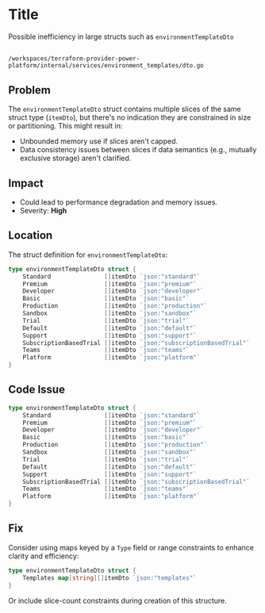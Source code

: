 # Title

Possible inefficiency in large structs such as `environmentTemplateDto`

##

`/workspaces/terraform-provider-power-platform/internal/services/environment_templates/dto.go`

## Problem

The `environmentTemplateDto` struct contains multiple slices of the same struct type (`itemDto`), but there's no indication they are constrained in size or partitioning. This might result in:

- Unbounded memory use if slices aren't capped.
- Data consistency issues between slices if data semantics (e.g., mutually exclusive storage) aren't clarified.

## Impact

- Could lead to performance degradation and memory issues.
- Severity: **High**

## Location

The struct definition for `environmentTemplateDto`:

```go
type environmentTemplateDto struct {
	Standard               []itemDto `json:"standard"`
	Premium                []itemDto `json:"premium"`
	Developer              []itemDto `json:"developer"`
	Basic                  []itemDto `json:"basic"`
	Production             []itemDto `json:"production"`
	Sandbox                []itemDto `json:"sandbox"`
	Trial                  []itemDto `json:"trial"`
	Default                []itemDto `json:"default"`
	Support                []itemDto `json:"support"`
	SubscriptionBasedTrial []itemDto `json:"subscriptionBasedTrial"`
	Teams                  []itemDto `json:"teams"`
	Platform               []itemDto `json:"platform"`
}
```

## Code Issue

```go
type environmentTemplateDto struct {
	Standard               []itemDto `json:"standard"`
	Premium                []itemDto `json:"premium"`
	Developer              []itemDto `json:"developer"`
	Basic                  []itemDto `json:"basic"`
	Production             []itemDto `json:"production"`
	Sandbox                []itemDto `json:"sandbox"`
	Trial                  []itemDto `json:"trial"`
	Default                []itemDto `json:"default"`
	Support                []itemDto `json:"support"`
	SubscriptionBasedTrial []itemDto `json:"subscriptionBasedTrial"`
	Teams                  []itemDto `json:"teams"`
	Platform               []itemDto `json:"platform"`
}
```

## Fix

Consider using maps keyed by a `Type` field or range constraints to enhance clarity and efficiency:

```go
type environmentTemplateDto struct {
	Templates map[string][]itemDto `json:"templates"`
}
```

Or include slice-count constraints during creation of this structure.
